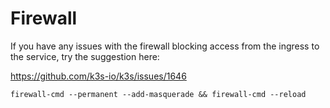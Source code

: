 # Firewall

If you have any issues with the firewall blocking access from the ingress to the service, try the suggestion here:

https://github.com/k3s-io/k3s/issues/1646

`firewall-cmd --permanent --add-masquerade && firewall-cmd --reload`

